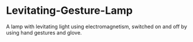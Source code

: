 # Levitating-Gesture-Lamp
A lamp with levitating light using electromagnetism, switched on and off by using hand gestures and glove.
